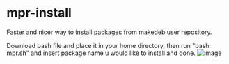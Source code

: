 # mpr-install
Faster and nicer way to install packages from makedeb user repository.

Download bash file and place it in your home directory, then run "bash mpr.sh" and insert package name u would like to install and done.
![image](https://user-images.githubusercontent.com/68786400/177042907-2b47fc72-c478-467e-a64b-d17e1c4aaae2.png)
